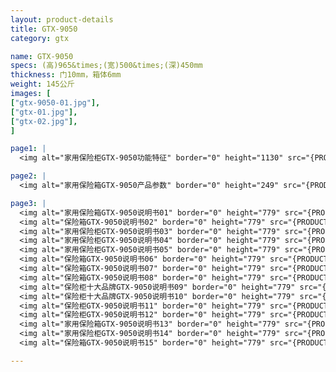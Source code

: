 ```yaml
---
layout: product-details
title: GTX-9050
category: gtx

name: GTX-9050
specs: (高)965&times;(宽)500&times;(深)450mm
thickness: 门10mm，箱体6mm
weight: 145公斤
images: [
["gtx-9050-01.jpg"],
["gtx-01.jpg"],
["gtx-02.jpg"],
]

page1: |
  <img alt="家用保险柜GTX-9050功能特征" border="0" height="1130" src="{PRODUCT_IMAGES}products/gtx-gn.jpg" width="538" />

page2: |
  <img alt="家用保险箱GTX-9050产品参数" border="0" height="249" src="{PRODUCT_IMAGES}products/gtx-cpcs.jpg" width="538" />

page3: |
  <img alt="家用保险箱GTX-9050说明书01" border="0" height="779" src="{PRODUCT_IMAGES}products/gtx-sm01.jpg" width="528" /><br />
  <img alt="保险箱GTX-9050说明书02" border="0" height="779" src="{PRODUCT_IMAGES}products/gtx-sm02.jpg" width="528" /><br />
  <img alt="家用保险柜GTX-9050说明书03" border="0" height="779" src="{PRODUCT_IMAGES}products/gtx-sm03.jpg" width="528" /><br />
  <img alt="家用保险柜GTX-9050说明书04" border="0" height="779" src="{PRODUCT_IMAGES}products/gtx-sm04.jpg" width="528" /><br />
  <img alt="家用保险柜GTX-9050说明书05" border="0" height="779" src="{PRODUCT_IMAGES}products/gtx-sm05.jpg" width="528" /><br />
  <img alt="保险箱GTX-9050说明书06" border="0" height="779" src="{PRODUCT_IMAGES}products/gtx-sm06.jpg" width="528" /><br />
  <img alt="保险箱GTX-9050说明书07" border="0" height="779" src="{PRODUCT_IMAGES}products/gtx-sm07.jpg" width="528" /><br />
  <img alt="保险箱GTX-9050说明书08" border="0" height="779" src="{PRODUCT_IMAGES}products/gtx-sm08.jpg" width="528" /><br />
  <img alt="保险柜十大品牌GTX-9050说明书09" border="0" height="779" src="{PRODUCT_IMAGES}products/gtx-sm09.jpg" width="528" /><br />
  <img alt="保险柜十大品牌GTX-9050说明书10" border="0" height="779" src="{PRODUCT_IMAGES}products/gtx-sm10.jpg" width="528" /><br />
  <img alt="保险柜GTX-9050说明书11" border="0" height="779" src="{PRODUCT_IMAGES}products/gtx-sm11.jpg" width="528" /><br />
  <img alt="保险柜GTX-9050说明书12" border="0" height="779" src="{PRODUCT_IMAGES}products/gtx-sm12.jpg" width="528" /><br />
  <img alt="家用保险箱GTX-9050说明书13" border="0" height="779" src="{PRODUCT_IMAGES}products/gtx-sm13.jpg" width="528" /><br />
  <img alt="家用保险柜GTX-9050说明书14" border="0" height="779" src="{PRODUCT_IMAGES}products/gtx-sm14.jpg" width="528" /><br />
  <img alt="保险箱GTX-9050说明书15" border="0" height="779" src="{PRODUCT_IMAGES}products/gtx-sm15.jpg" width="528" />

---
```

